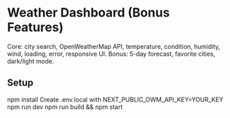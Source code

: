 # Weather Dashboard (Bonus Features)
Core: city search, OpenWeatherMap API, temperature, condition, humidity, wind, loading, error, responsive UI.
Bonus: 5-day forecast, favorite cities, dark/light mode.

## Setup
npm install
Create .env.local with NEXT_PUBLIC_OWM_API_KEY=YOUR_KEY
npm run dev
npm run build && npm start
